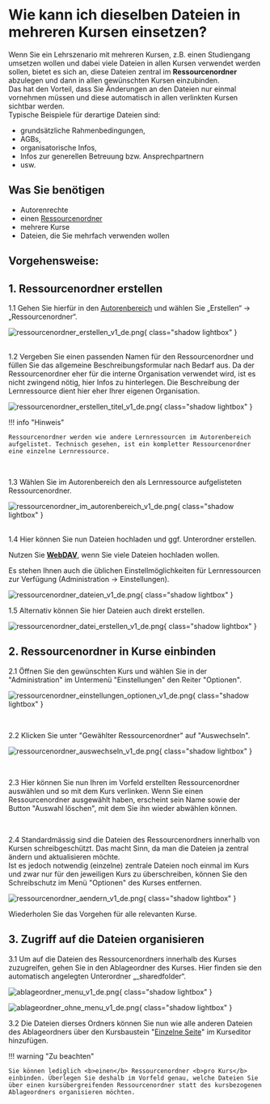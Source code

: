 # Wie kann ich dieselben Dateien in mehreren Kursen einsetzen?

Wenn Sie ein Lehrszenario mit mehreren Kursen, z.B. einen Studiengang umsetzen wollen und dabei viele Dateien in allen Kursen verwendet werden sollen, bietet es sich an, diese Dateien zentral im <b>Ressourcenordner</b> abzulegen und dann in allen gewünschten Kursen einzubinden. <br>
Das hat den Vorteil, dass Sie Änderungen an den Dateien nur einmal vornehmen müssen und diese automatisch in allen verlinkten Kursen sichtbar werden.<br>Typische Beispiele für derartige Dateien sind: 

* grundsätzliche Rahmenbedingungen,
* AGBs,
* organisatorische Infos,
* Infos zur generellen Betreuung bzw. Ansprechpartnern
* usw.

## Was Sie benötigen

* Autorenrechte
* einen [Ressourcenordner](../../manual_user/authoring/Various_Types_of_Learning_Resources.de.md#ressourcenordner)
* mehrere Kurse
* Dateien, die Sie mehrfach verwenden wollen

## Vorgehensweise:

## 1. Ressourcenordner erstellen  

1.1 Gehen Sie hierfür in den [Autorenbereich](../../manual_user/authoring/index.de.md) und wählen Sie „Erstellen“ -> „Ressourcenordner“.

![ressourcenordner_erstellen_v1_de.png](assets/ressourcenordner_erstellen_v1_de.png){ class="shadow lightbox" }  
<br>

1.2 Vergeben Sie einen passenden Namen für den Ressourcenordner und füllen Sie das allgemeine Beschreibungsformular nach Bedarf aus. Da der Ressourcenordner eher für die interne Organisation verwendet wird, ist es nicht zwingend nötig, hier Infos zu hinterlegen. Die Beschreibung der Lernressource dient hier eher Ihrer eigenen Organisation.

![ressourcenordner_erstellen_titel_v1_de.png](assets/ressourcenordner_erstellen_titel_v1_de.png){ class="shadow lightbox" }   

!!! info "Hinweis"

    Ressourcenordner werden wie andere Lernressourcen im Autorenbereich aufgelistet. Technisch gesehen, ist ein kompletter Ressourcenordner eine einzelne Lernressource.
<br>

1.3 Wählen Sie im Autorenbereich den als Lernressource aufgelisteten Ressourcenordner.

![ressourcenordner_im_autorenbereich_v1_de.png](assets/ressourcenordner_im_autorenbereich_v1_de.png){ class="shadow lightbox" }   
<br>

1.4 Hier können Sie nun Dateien hochladen und ggf. Unterordner erstellen.

Nutzen Sie [**WebDAV**](../webdav/webdav.de.md), wenn Sie viele Dateien hochladen wollen.  

Es stehen Ihnen auch die üblichen Einstellmöglichkeiten für Lernressourcen zur Verfügung (Administration -> Einstellungen).

![ressourcenordner_dateien_v1_de.png](assets/ressourcenordner_dateien_v1_de.png){ class="shadow lightbox" } 


1.5 Alternativ können Sie hier Dateien auch direkt erstellen.

![ressourcenordner_datei_erstellen_v1_de.png](assets/ressourcenordner_datei_erstellen_v1_de.png){ class="shadow lightbox" }  
 
## 2. Ressourcenordner in Kurse einbinden  

2.1 Öffnen Sie den gewünschten Kurs und wählen Sie in der "Administration" im Untermenü "Einstellungen" den Reiter "Optionen".

![ressourcenordner_einstellungen_optionen_v1_de.png](assets/ressourcenordner_einstellungen_optionen_v1_de.png){ class="shadow lightbox" } 

 <br>

2.2 Klicken Sie unter "Gewählter Ressourcenordner" auf "Auswechseln".

![ressourcenordner_auswechseln_v1_de.png](assets/ressourcenordner_auswechseln_v1_de.png){ class="shadow lightbox" }  

 <br>

2.3 Hier können Sie nun Ihren im Vorfeld erstellten Ressourcenordner auswählen und
so mit dem Kurs verlinken. Wenn Sie einen Ressourcenordner ausgewählt haben, erscheint sein Name sowie
der Button "Auswahl löschen", mit dem Sie ihn wieder abwählen können.

<br>

2.4 Standardmässig sind die Dateien des Ressourcenordners innerhalb von Kursen schreibgeschützt. Das macht Sinn, da man die Dateien ja zentral ändern und aktualisieren möchte.<br>Ist es jedoch notwendig (einzelne) zentrale Dateien noch
einmal im Kurs und zwar nur für den jeweiligen Kurs zu überschreiben, können Sie den Schreibschutz im Menü "Optionen" des Kurses entfernen.

![ressourcenordner_aendern_v1_de.png](assets/ressourcenordner_aendern_v1_de.png){ class="shadow lightbox" } 
 
  
Wiederholen Sie das Vorgehen für alle relevanten Kurse.

## 3. Zugriff auf die Dateien organisieren  

3.1 Um auf die Dateien des Ressourcenordners innerhalb des Kurses zuzugreifen, gehen Sie in den Ablageordner des Kurses. Hier finden sie den automatisch
angelegten Unterordner „_sharedfolder“.

![ablageordner_menu_v1_de.png](assets/ablageordner_menu_v1_de.png){ class="shadow lightbox" } 

![ablageordner_ohne_menu_v1_de.png](assets/ablageordner_ohne_menu_v1_de.png){ class="shadow lightbox" } 
  
3.2 Die Dateien dierses Ordners können Sie nun wie alle anderen Dateien des Ablageordners über
den Kursbaustein "[Einzelne Seite](../../manual_user/course_elements/Knowledge_Transfer.de.md#single_page)" im Kurseditor
hinzufügen.

!!! warning "Zu beachten"

    Sie können lediglich <b>einen</b> Ressourcenordner <b>pro Kurs</b> einbinden. Überlegen Sie deshalb im Vorfeld genau, welche Dateien Sie über einen kursübergreifenden Ressourcenordner statt des kursbezogenen Ablageordners organisieren möchten.